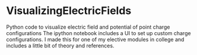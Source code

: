 # VisualizingElectricFields
Python code to visualize electric field and potential of point charge configurations
The ipython notebook includes a UI to set up custom charge configurations.
I made this for one of my elective modules in college and includes a little bit of theory and references. 
